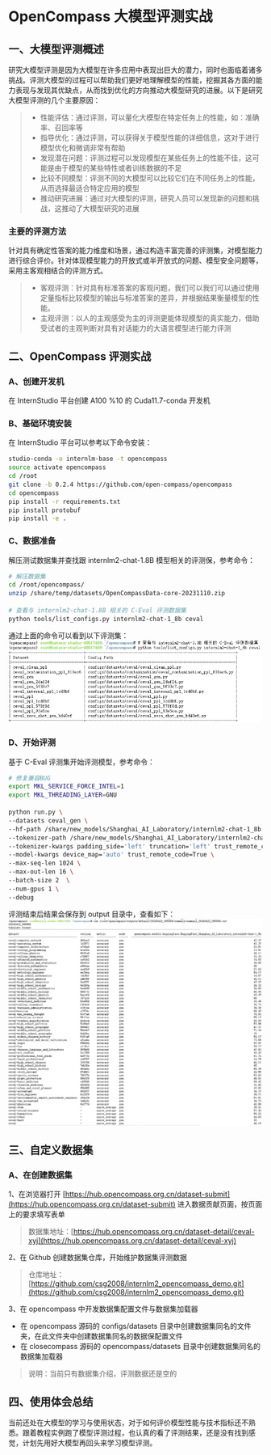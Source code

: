 # OpenCompass 大模型评测实战

## 一、大模型评测概述
研究大模型评测是因为大模型在许多应用中表现出巨大的潜力，同时也面临着诸多挑战。评测大模型的过程可以帮助我们更好地理解模型的性能，挖掘其各方面的能力表现与发现其优缺点，从而找到优化的方向推动大模型研究的进展。以下是研究大模型评测的几个主要原因：
> - 性能评估：通过评测，可以量化大模型在特定任务上的性能，如：准确率、召回率等
> - 指导优化：通过评测，可以获得关于模型性能的详细信息，这对于进行模型优化和微调非常有帮助
> - 发现潜在问题：评测过程可以发现模型在某些任务上的性能不佳，这可能是由于模型的某些特性或者训练数据的不足
> - 比较不同模型：评测不同的大模型可以比较它们在不同任务上的性能，从而选择最适合特定应用的模型
> - 推动研究进展：通过对大模型的评测，研究人员可以发现新的问题和挑战，这推动了大模型研究的进展

### 主要的评测方法
针对具有确定性答案的能力维度和场景，通过构造丰富完善的评测集，对模型能力进行综合评价。针对体现模型能力的开放式或半开放式的问题、模型安全问题等，采用主客观相结合的评测方式。
> - 客观评测：针对具有标准答案的客观问题，我们可以我们可以通过使用定量指标比较模型的输出与标准答案的差异，并根据结果衡量模型的性能。
> - 主观评测：以人的主观感受为主的评测更能体现模型的真实能力，借助受试者的主观判断对具有对话能力的大语言模型进行能力评测

## 二、OpenCompass 评测实战
### A、创建开发机
在 InternStudio 平台创建 A100 %10 的 Cuda11.7-conda 开发机

### B、基础环境安装
在 InternStudio 平台可以参考以下命令安装：
```bash
studio-conda -o internlm-base -t opencompass
source activate opencompass
cd /root
git clone -b 0.2.4 https://github.com/open-compass/opencompass
cd opencompass
pip install -r requirements.txt
pip install protobuf
pip install -e .
```

### C、数据准备
解压测试数据集并查找跟 internlm2-chat-1.8B 模型相关的评测保，参考命令：
```bash
# 解压数据集
cd /root/opencompass/
unzip /share/temp/datasets/OpenCompassData-core-20231110.zip

# 查看与 internlm2-chat-1.8B 相关的 C-Eval 评测数据集
python tools/list_configs.py internlm2-chat-1_8b ceval
```

通过上面的命令可以看到以下评测集：
![](./asset/73.png)

### D、开始评测
基于 C-Eval 评测集开始评测模型，参考命令：
```bash
# 修复兼容BUG
export MKL_SERVICE_FORCE_INTEL=1
export MKL_THREADING_LAYER=GNU

python run.py \
--datasets ceval_gen \
--hf-path /share/new_models/Shanghai_AI_Laboratory/internlm2-chat-1_8b \
--tokenizer-path /share/new_models/Shanghai_AI_Laboratory/internlm2-chat-1_8b \
--tokenizer-kwargs padding_side='left' truncation='left' trust_remote_code=True \
--model-kwargs device_map='auto' trust_remote_code=True \
--max-seq-len 1024 \
--max-out-len 16 \
--batch-size 2  \
--num-gpus 1 \
--debug
```
评测结束后结果会保存到 output 目录中，查看如下：
![](./asset/74.png)

## 三、自定义数据集
### A、在创建数据集
1、在浏览器打开 [https://hub.opencompass.org.cn/dataset-submit](https://hub.opencompass.org.cn/dataset-submit) 进入数据贡献页面，按页面上的要求填写表单
> 数据集地址：[https://hub.opencompass.org.cn/dataset-detail/ceval-xyj](https://hub.opencompass.org.cn/dataset-detail/ceval-xyj)

2、在 Github 创建数据集仓库，开始维护数据集评测数据
> 仓库地址：[https://github.com/csg2008/internlm2_opencompass_demo.git](https://github.com/csg2008/internlm2_opencompass_demo.git)

3、在 opencompass 中开发数据集配置文件与数据集加载器
- 在 opencompass 源码的 configs/datasets 目录中创建数据集同名的文件夹，在此文件夹中创建数据集同名的数据保配置文件
- 在 closecompass 源码的 opencompass/datasets 目录中创建数据集同名的数据集加载器

> 说明：当前只有数据集介绍，评测数据还是空的

## 四、使用体会总结
当前还处在大模型的学习与使用状态，对于如何评价模型性能与技术指标还不熟悉。跟着教程实例跑了模型评测过程，也认真的看了评测结果，还是没有找到感觉，计划先用好大模型再回头来学习模型评测。